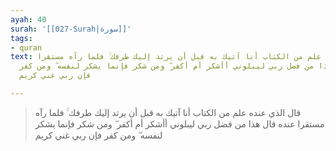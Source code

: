 ```yaml
---
ayah: 40
surah: '[[027-Surah|سورة]]'
tags:
- quran
text: قال الذي عنده علم من الكتاب أنا آتيك به قبل أن يرتد إليك طرفك ۚ فلما رآه مستقرا
  عنده قال هذا من فضل ربي ليبلوني أأشكر أم أكفر ۖ ومن شكر فإنما يشكر لنفسه ۖ ومن كفر
  فإن ربي غني كريم

---
```

> قال الذي عنده علم من الكتاب أنا آتيك به قبل أن يرتد إليك طرفك ۚ فلما رآه مستقرا عنده قال هذا من فضل ربي ليبلوني أأشكر أم أكفر ۖ ومن شكر فإنما يشكر لنفسه ۖ ومن كفر فإن ربي غني كريم

